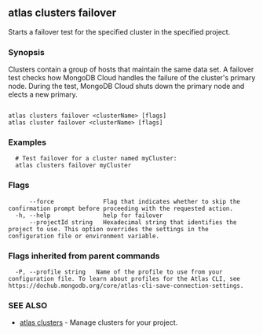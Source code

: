## atlas clusters failover

Starts a failover test for the specified cluster in the specified project.


### Synopsis

Clusters contain a group of hosts that maintain the same data set. A failover test checks how MongoDB Cloud handles the failure of the cluster's primary node. During the test, MongoDB Cloud shuts down the primary node and elects a new primary.



```

atlas clusters failover <clusterName> [flags]
atlas cluster failover <clusterName> [flags]
```

### Examples

```
  # Test failover for a cluster named myCluster:
  atlas clusters failover myCluster
```


### Flags

```
      --force              Flag that indicates whether to skip the confirmation prompt before proceeding with the requested action.
  -h, --help               help for failover
      --projectId string   Hexadecimal string that identifies the project to use. This option overrides the settings in the configuration file or environment variable.

```


### Flags inherited from parent commands

```
  -P, --profile string   Name of the profile to use from your configuration file. To learn about profiles for the Atlas CLI, see https://dochub.mongodb.org/core/atlas-cli-save-connection-settings.

```

### SEE ALSO


* [atlas clusters](atlas_clusters.md)	- Manage clusters for your project.



